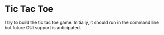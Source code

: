# Tic Tac Toe

I try to build the tic tac toe game. Initially, it should run in the command line but future GUI support is anticipated.